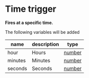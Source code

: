 # Time trigger
**Fires at a specific time.**

The following variables will be added

| name    | description | type                                |
|---------|-------------|-------------------------------------|
| hour    | Hours       | [number](/variable/types.md#number) |
| minutes | Minutes     | [number](/variable/types.md#number) |
| seconds | Seconds     | [number](/variable/types.md#number) |
